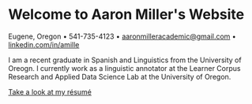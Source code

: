 # Welcome to Aaron Miller's Website

Eugene, Oregon • 541-735-4123 • [aaronmilleracademic@gmail.com](mailto:aaronmilleracademic@gmail.com) • [linkedin.com/in/amille](https://www.linkedin.com/in/amille/)

I am a recent graduate in Spanish and Linguistics from the University of Oreogn. I currently work as a linguistic annotator at the Learner Corpus Research and Applied Data Science Lab at the University of Oregon.

[Take a look at my résumé](https://github.com/Amille929/Amille929.github.io/files/10572139/A_Miller.resume.docx)

